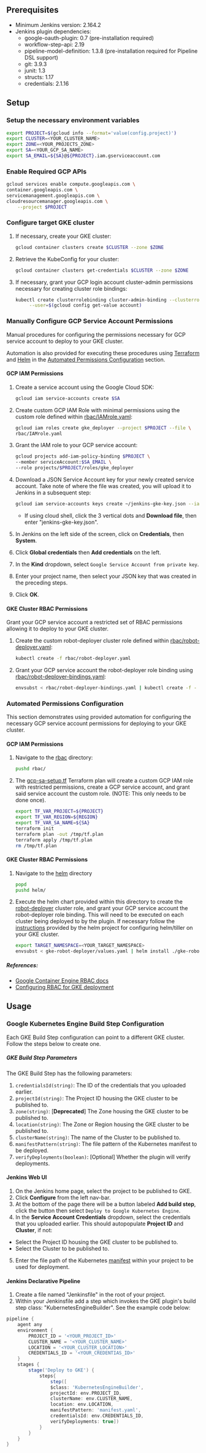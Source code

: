 ## Prerequisites
* Minimum Jenkins version: 2.164.2
* Jenkins plugin dependencies:
  * google-oauth-plugin: 0.7 (pre-installation required)
  * workflow-step-api: 2.19
  * pipeline-model-definition: 1.3.8 (pre-installation required for Pipeline DSL support)
  * git: 3.9.3
  * junit: 1.3
  * structs: 1.17
  * credentials: 2.1.16

## Setup

### Setup the necessary environment variables
```bash
export PROJECT=$(gcloud info --format='value(config.project)')
export CLUSTER=<YOUR_CLUSTER_NAME>
export ZONE=<YOUR_PROJECTS_ZONE>
export SA=<YOUR_GCP_SA_NAME>
export SA_EMAIL=${SA}@${PROJECT}.iam.gserviceaccount.com
```

### Enable Required GCP APIs

```bash
gcloud services enable compute.googleapis.com \
container.googleapis.com \
servicemanagement.googleapis.com \
cloudresourcemanager.googleapis.com \
    --project $PROJECT
```

### Configure target GKE cluster

1. If necessary, create your GKE cluster:
    ```bash
    gcloud container clusters create $CLUSTER --zone $ZONE
    ```

1. Retrieve the KubeConfig for your cluster:
    ```bash
    gcloud container clusters get-credentials $CLUSTER --zone $ZONE
    ```

1. If necessary, grant your GCP login account cluster-admin permissions necessary for creating cluster role bindings:
   ```bash
   kubectl create clusterrolebinding cluster-admin-binding --clusterrole=cluster-admin \
        --user=$(gcloud config get-value account)
   ```

### Manually Configure GCP Service Account Permissions

Manual procedures for configuring the permissions necessary for GCP service account to deploy to your GKE cluster. 

Automation is also provided for executing these procedures using [Terraform](https://www.terraform.io/docs/index.html) and [Helm](https://helm.sh) in the [Automated Permissions Configuration](#automated-permissions-configuration) section.

#### GCP IAM Permissions

1. Create a service account using the Google Cloud SDK:
    ```bash
    gcloud iam service-accounts create $SA
    ```
1. Create custom GCP IAM Role with minimal permissions using the custom role defined within [rbac/IAMrole.yaml](rbac/IAMrole.yaml):
    ```bash
    gcloud iam roles create gke_deployer --project $PROJECT --file \
    rbac/IAMrole.yaml
	```
1. Grant the IAM role to your GCP service account:
    ```bash
    gcloud projects add-iam-policy-binding $PROJECT \
    --member serviceAccount:$SA_EMAIL \
    --role projects/$PROJECT/roles/gke_deployer
    ```
1. Download a JSON Service Account key for your newly created service account. Take note of where the file was created, you will upload it to Jenkins in a subsequent step:
    ```bash
    gcloud iam service-accounts keys create ~/jenkins-gke-key.json --iam-account $SA_EMAIL
    ```
    * If using cloud shell, click the 3 vertical dots and **Download file**, then enter "jenkins-gke-key.json".

1. In Jenkins on the left side of the screen, click on **Credentials**, then **System**.
2. Click **Global credentials** then **Add credentials** on the left.
3. In the **Kind** dropdown, select `Google Service Account from private key`.
4. Enter your project name, then select your JSON key that was created in the preceding steps.
5. Click **OK**.

#### GKE Cluster RBAC Permissions
Grant your GCP service account a restricted set of RBAC permissions allowing it to deploy to your GKE cluster.

1. Create the custom robot-deployer cluster role defined within [rbac/robot-deployer.yaml](rbac/robot-deployer.yaml):
    ```bash
    kubectl create -f rbac/robot-deployer.yaml
    ```

1. Grant your GCP service account the robot-deployer role binding using [rbac/robot-deployer-bindings.yaml](rbac/robot-deployer-bindings.yaml):
    ```bash
    envsubst < rbac/robot-deployer-bindings.yaml | kubectl create -f -
    ```

### Automated Permissions Configuration

This section demonstrates using provided automation for configuring the necessary GCP service account permissions for deploying to your GKE cluster.

#### GCP IAM Permissions

1. Navigate to the [rbac](rbac) directory:
    ```bash
    pushd rbac/
    ```

2. The [gcp-sa-setup.tf](rbac/gcp-sa-setup.tf) Terraform plan will create a custom GCP IAM role with
restricted permissions, create a GCP service account, and grant said service account the custom role.
(NOTE: This only needs to be done once).
    ```bash
    export TF_VAR_PROJECT=${PROJECT}
    export TF_VAR_REGION=${REGION}
    export TF_VAR_SA_NAME=${SA}
    terraform init
    terraform plan -out /tmp/tf.plan
    terraform apply /tmp/tf.plan
    rm /tmp/tf.plan
    ```
#### GKE Cluster RBAC Permissions

1. Navigate to the [helm](helm) directory
   ```bash
   popd
   pushd helm/
   ```

2. Execute the helm chart provided within this directory to create the [robot-deployer](../rbac/robot-deployer.yaml)
cluster role, and grant your GCP service account the robot-deployer role binding. This will need to be executed
on each cluster being deployed to by the plugin. If necessary follow the [instructions](https://helm.sh/docs/using_helm/#initialize-helm-and-install-tiller)
provided by the helm project for configuring helm/tiller on your GKE cluster.
    ```bash
    export TARGET_NAMESPACE=<YOUR_TARGET_NAMESPACE>
    envsubst < gke-robot-deployer/values.yaml | helm install ./gke-robot-deployer --name gke-robot-deployer -f -
    ```

##### References:
* [Google Container Engine RBAC docs](
  https://cloud.google.com/kubernetes-engine/docs/how-to/role-based-access-control)
* [Configuring RBAC for GKE deployment](
  https://codeascraft.com/2018/06/05/deploying-to-google-kubernetes-engine/)

## Usage

### Google Kubernetes Engine Build Step Configuration

Each GKE Build Step configuration can point to a different GKE cluster. Follow the steps below to create one.

##### GKE Build Step Parameters

The GKE Build Step has the following parameters:

1. `credentialsId(string)`: The ID of the credentials that you uploaded earlier.
1. `projectId(string)`: The Project ID housing the GKE cluster to be published to.
1. `zone(string)`: [**Deprecated**] The Zone housing the GKE cluster to be published to.
1. `location(string)`: The Zone or Region housing the GKE cluster to be published to.
1. `clusterName(string)`: The name of the Cluster to be published to.
1. `manifestPattern(string)`: The file pattern of the Kubernetes manifest to be deployed.
1. `verifyDeployments(boolean)`: [Optional] Whether the plugin will verify deployments.

#### Jenkins Web UI

1. On the Jenkins home page, select the project to be published to GKE.
2. Click **Configure** from the left nav-bar.
3. At the bottom of the page there will be a button labeled **Add build step**, click the button then select `Deploy to Google Kubernetes Engine`.
4. In the **Service Account Credentials** dropdown, select the credentials that you uploaded earlier. This should autopopulate **Project ID** and **Cluster**, if not:
  * Select the Project ID housing the GKE cluster to be published to.
  * Select the Cluster to be published to.
5. Enter the file path of the Kubernetes [manifest](https://kubernetes.io/docs/concepts/workloads/controllers/deployment/) within your project to be used for deployment.

#### Jenkins Declarative Pipeline

1. Create a file named "Jenkinsfile" in the root of your project.
1. Within your Jenkinsfile add a step which invokes the GKE plugin's build step class:
"KubernetesEngineBuilder". See the example code below:

```groovy
pipeline {
    agent any
    environment {
        PROJECT_ID = '<YOUR_PROJECT_ID>'
        CLUSTER_NAME = '<YOUR_CLUSTER_NAME>'
        LOCATION = '<YOUR_CLUSTER_LOCATION>'
        CREDENTIALS_ID = '<YOUR_CREDENTIAS_ID>'
    }
    stages {
        stage('Deploy to GKE') {
            steps{
                step([
                $class: 'KubernetesEngineBuilder',
                projectId: env.PROJECT_ID,
                clusterName: env.CLUSTER_NAME,
                location: env.LOCATION,
                manifestPattern: 'manifest.yaml',
                credentialsId: env.CREDENTIALS_ID,
                verifyDeployments: true])
            }
        }
    }
}
```